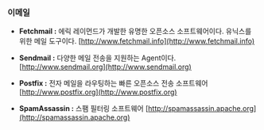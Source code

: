 ### 이메일

* **Fetchmail :** 에릭 레이먼드가 개발한 유명한 오픈소스 소프트웨어이다. 유닉스를 위한 메일 도구이다. [http://www.fetchmail.info](http://www.fetchmail.info)

* **Sendmail :** 다양한 메일 전송을 지원하는 Agent이다. [http://www.sendmail.org](http://www.sendmail.org)

* **Postfix :** 전자 메일을 라우팅하는 빠른 오픈소스 전송 소프트웨어 [http://www.postfix.org](http://www.postfix.org)

* **SpamAssassin :** 스팸 필터링 소프트웨어 [http://spamassassin.apache.org](http://spamassassin.apache.org)
